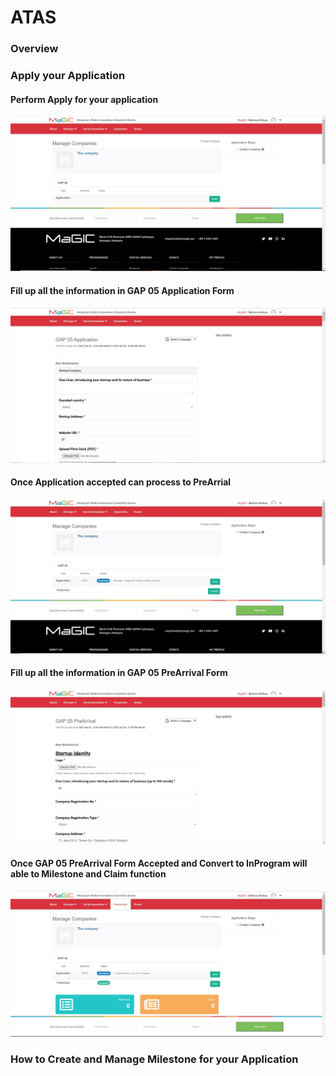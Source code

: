 # ATAS

### Overview



### Apply your Application

#### Perform Apply for your application

![](../../.gitbook/assets/01.jpg)

#### Fill up all the information in GAP 05 Application Form

![](../../.gitbook/assets/02.jpg)

#### Once Application accepted can process to PreArrial

![](../../.gitbook/assets/03.jpg)

#### Fill up all the information in GAP 05 PreArrival Form

![](../../.gitbook/assets/04.jpg)

#### Once GAP 05 PreArrival Form Accepted and Convert to InProgram will able to Milestone and Claim function

![](../../.gitbook/assets/05.jpg)

### How to Create and Manage Milestone for your Application



